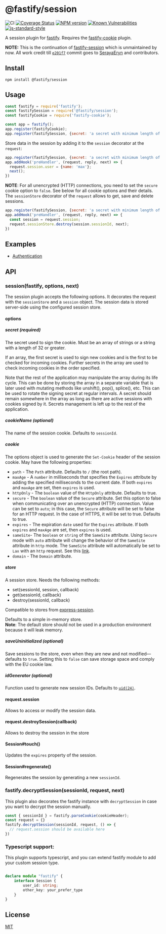 # @fastify/session

![CI](https://github.com/fastify/session/workflows/CI/badge.svg)
[![Coverage Status](https://coveralls.io/repos/github/fastify/session/badge.svg?branch=master)](https://coveralls.io/github/fastify/session?branch=master)
[![NPM version](https://img.shields.io/npm/v/@fastify/session.svg?style=flat)](https://www.npmjs.com/package/@fastify/session)
[![Known Vulnerabilities](https://snyk.io/test/github/fastify/session/badge.svg)](https://snyk.io/test/github/fastify/session)
[![js-standard-style](https://img.shields.io/badge/code%20style-standard-brightgreen.svg?style=flat)](https://standardjs.com/)

A session plugin for [fastify](http://fastify.io/).
Requires the [fastify-cookie](https://github.com/fastify/fastify-cookie) plugin.

**NOTE:** This is the continuation of [fastify-session](https://github.com/SerayaEryn/fastify-session) which is unmaintained by now. All work credit till [`e201f7`](https://github.com/fastify/session/commit/e201f78fc9d7bd33c6f2e84988be7c8af4b5a8a3) commit goes to [SerayaEryn](https://github.com/SerayaEryn) and contributors.

## Install

```
npm install @fastify/session
```

## Usage

```js
const fastify = require('fastify');
const fastifySession = require('@fastify/session');
const fastifyCookie = require('fastify-cookie');

const app = fastify();
app.register(fastifyCookie);
app.register(fastifySession, {secret: 'a secret with minimum length of 32 characters'});
```
Store data in the session by adding it to the `session` decorator at the `request`:
```js
app.register(fastifySession, {secret: 'a secret with minimum length of 32 characters'});
app.addHook('preHandler', (request, reply, next) => {
  request.session.user = {name: 'max'};
  next();
})
```
**NOTE**: For all unencrypted (HTTP) connections, you need to set the `secure` cookie option to `false`. See below for all cookie options and their details.  
The `sessionStore` decorator of the `request` allows to get, save and delete sessions.
```js
app.register(fastifySession, {secret: 'a secret with minimum length of 32 characters'});
app.addHook('preHandler', (request, reply, next) => {
  const session = request.session;
  request.sessionStore.destroy(session.sessionId, next);
})
```

## Examples

* [Authentication](https://github.com/fastify/example/tree/master/fastify-session-authentication)

## API
### session(fastify, options, next)
The session plugin accepts the following options. It decorates the request with the `sessionStore` and a `session` object. The session data is stored server-side using the configured session store. 
#### options
##### secret (required) 
The secret used to sign the cookie. Must be an array of strings or a string with a length of 32 or greater.

If an array, the first secret is used to sign new cookies and is the first to be checked for incoming cookies.
Further secrets in the array are used to check incoming cookies in the order specified.

Note that the rest of the application may manipulate the array during its life cycle. This can be done by storing the array in a separate variable that is later used with mutating methods like unshift(), pop(), splice(), etc.
This can be used to rotate the signing secret at regular intervals. A secret should remain somewhere in the array as long as there are active sessions with cookies signed by it. Secrets management is left up to the rest of the application.
##### cookieName (optional) 
The name of the session cookie. Defaults to `sessionId`.
##### cookie
The options object is used to generate the `Set-Cookie` header of the session cookie. May have the following properties:
* `path` - The `Path` attribute. Defaults to `/` (the root path). 
* `maxAge` - A `number` in milliseconds that specifies the `Expires` attribute by adding the specified milliseconds to the current date. If both `expires` and `maxAge` are set, then `expires` is used.
* `httpOnly` - The `boolean` value of the `HttpOnly` attribute. Defaults to true.
* `secure` - The `boolean` value of the `Secure` attribute. Set this option to false when communicating over an unencrypted (HTTP) connection. Value can be set to `auto`; in this case, the `Secure` attribute will be set to false for an HTTP request. In the case of HTTPS, it will be set to true.  Defaults to true.
* `expires` - The expiration `date` used for the `Expires` attribute. If both `expires` and `maxAge` are set, then `expires` is used.
* `sameSite`- The `boolean` or `string` of the `SameSite` attribute. Using `Secure` mode with `auto` attribute will change the behavior of the `SameSite` attribute in `http` mode. The `SameSite` attribute will automatically be set to `Lax` with an `http` request. See this [link](https://www.chromium.org/updates/same-site).
* `domain` - The `Domain` attribute.

##### store
A session store. Needs the following methods: 
* set(sessionId, session, callback)
* get(sessionId, callback)
* destroy(sessionId, callback)

Compatible to stores from [express-session](https://github.com/expressjs/session).

Defaults to a simple in-memory store.</br>
**Note**: The default store should not be used in a production environment because it will leak memory.

##### saveUninitialized (optional) 
Save sessions to the store, even when they are new and not modified— defaults to `true`.
Setting this to `false` can save storage space and comply with the EU cookie law.

##### idGenerator (optional) 

Function used to generate new session IDs. Defaults to [`uid(24)`](https://github.com/crypto-utils/uid-safe).

#### request.session

Allows to access or modify the session data.

#### request.destroySession(callback)

Allows to destroy the session in the store

#### Session#touch()

Updates the `expires` property of the session. 

#### Session#regenerate()

Regenerates the session by generating a new `sessionId`.

### fastify.decryptSession(sessionId, request, next)
This plugin also decorates the fastify instance with `decryptSession` in case you want to decrypt the session manually. 

```js
const { sessionId } = fastify.parseCookie(cookieHeader);
const request = {}
fastify.decryptSession(sessionId, request, () => {
  // request.session should be available here
})
```

### Typescript support:
This plugin supports typescript, and you can extend fastify module to add your custom session type.

```ts

declare module "fastify" {
    interface Session {
        user_id: string;
        other_key: your_prefer_type
    }
}

```

## License

[MIT](./LICENSE)
